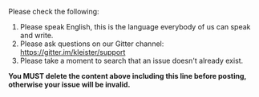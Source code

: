 Please check the following:

1. Please speak English, this is the language everybody of us can speak and write.
2. Please ask questions on our Gitter channel: https://gitter.im/kleister/support
3. Please take a moment to search that an issue doesn't already exist.

**You MUST delete the content above including this line before posting, otherwise your issue will be invalid.**
